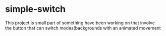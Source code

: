 # simple-switch

This project is small part of something have been working on that involve the button that can switch modes(backgrounds with an animated movement
